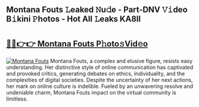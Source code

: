 ## Montana Fouts 𝙻eaked 𝙽u𝚍e - Part-DNV 𝚅𝚒deo B𝚒kini 𝙿hotos - Hot All 𝙻eaks KA8Il

# <h2><a href="http://ld62vb.urlbe.top/?page=Montana+Fouts">🔗🔗👉👉 Montana Fouts P𝚑oto𝚜Vid𝚎o</a></h2>

[![Montana Fouts](https://i.imgur.com/eBuTRDB.gif)](http://ld62vb.urlbe.top/?page=Montana+Fouts)
Montana Fouts, a complex and elusive figure, resists easy understanding. Her distinctive style of online communication has captivated and provoked critics, generating debates on ethics, individuality, and the complexities of digital societies. Despite the uncertainty of her next actions, her mark on online culture is indelible. Fueled by an unwavering resolve and undeniable charm, Montana Fouts impact on the virtual community is limitless.
